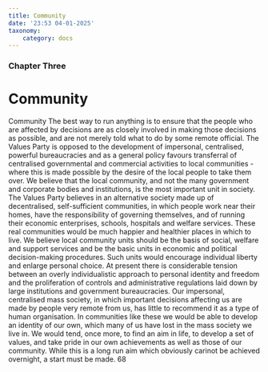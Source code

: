 ```yaml
---
title: Community
date: '23:53 04-01-2025'
taxonomy:
    category: docs
---
```


### Chapter Three

# Community

Community
The best way to run anything is to ensure that the people who are affected by decisions are as
closely involved in making those decisions as possible, and are not merely told what to do by
some remote
 official.
The Values Party is opposed to the development of impersonal, centralised, powerful
bureaucracies and as a general policy favours transferral of centralised governmental and
commercial activities to local communities - where this is made possible by the desire of the
local people to take them over. We believe that the local community, and not the many
government and corporate bodies and institutions, is the most important unit in society.
The Values Party believes in an alternative society made up of decentralised, self-sufficient
communities, in which people work near their homes, have the responsibility of governing
themselves, and of running their economic enterprises, schools, hospitals and welfare services.
These real communities would be much happier and healthier places in which to live. We
believe
 local community
 units should
 be the basis of social, welfare
 and support
 services
 and
be the basic units in economic and political decision-making procedures. Such units would
encourage individual liberty and enlarge personal choice.
At present there is considerable tension between an overly individualistic approach to
personal identity and freedom and the proliferation of controls and administrative regulations
laid down by large institutions and government bureaucracies. Our impersonal, centralised
mass society, in which important decisions affecting us are made by people very remote from
us, has little to recommend it as a type of human organisation.
In communities
 like these we would be able to develop an identity of our own, which many of
us have lost in the mass society we live in. We would tend, once more, to find an aim in life, to
develop a set of values, and take pride in our own achievements
 as well as those of our
community.
While this is a long run aim which obviously carinot be achieved overnight, a start must be
made.
68
